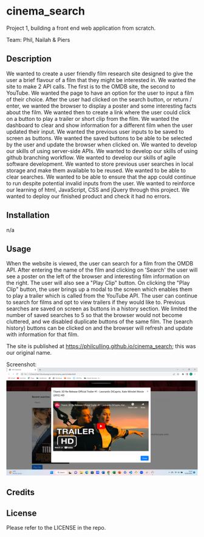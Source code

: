 # cinema_search
Project 1, building a front end web application from scratch.

Team: Phil, Nailah & Piers

## Description
We wanted to create a user friendly film research site designed to give the user a brief flavour of a film that they might be interested in.
We wanted the site to make 2 API calls. The first is to the OMDB site, the second to YouTube.
We wanted the page to have an option for the user to input a film of their choice.
After the user had clicked on the search button, or return / enter, we wanted the browser to display a poster and some interesting facts about the film. We wanted then to create a link where the user could click on a button to play a trailer or short clip from the film.
We wanted the dashboard to clear and show information for a different film when the user updated their input.
We wanted the previous user inputs to be saved to screen as buttons.
We wanted the saved buttons to be able to be selected by the user and update the browser when clicked on.
We wanted to develop our skills of using server-side APIs.
We wanted to develop our skills of using github branching workflow.
We wanted to develop our skills of agile software development.
We wanted to store previous user searches in local storage and make them available to be reused.
We wanted to be able to clear searches.
We wanted to be able to ensure that the app could continue to run despite potential invalid inputs from the user.
We wanted to reinforce our learning of html, JavaScript, CSS and jQuery through this project.
We wanted to deploy our finished product and check it had no errors.

## Installation
n/a

## Usage
When the website is viewed, the user can search for a film from the OMDB API. After entering the name of the film and clicking on 'Search' the user will see a poster on the left of the browser and interesting film information on the right. The user will also see a "Play Clip" button.
On clicking the "Play Clip" button, the user brings up a modal to the screen which enables them to play a trailer which is called from the YouTube API.
The user can continue to search for films and opt to view trailers if they would like to.
Previous searches are saved on screen as buttons in a history section. We limited the number of saved searches to 5 so that the browser would not become cluttered, and we disabled duplicate buttons of the same film.
The (search history) buttons can be clicked on and the browser will refresh and update with information for that film.

The site is published at https://philculling.github.io/cinema_search; this was our original name.

Screenshot:
![Screenshot](./assets/images/Screenshot.png "Screenshot of work in progress")

## Credits

## License
Please refer to the LICENSE in the repo.
